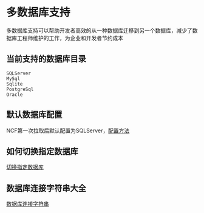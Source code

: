 # 多数据库支持

多数据库支持可以帮助开发者高效的从一种数据库迁移到另一个数据库，减少了数据库工程师维护的工作，为企业和开发者节约成本

## 当前支持的数据库目录
```
SQLServer
MySql
Sqlite
PostgreSql
Oracle
```
## 默认数据库配置

NCF第一次拉取后默认配置为SQLServer，[配置方法](/start/database/setting.html)

## 如何切换指定数据库

[切换指定数据库](/start/database/appoint_database.html)

## 数据库连接字符串大全

[数据库连接字符串](https://www.connectionstrings.com/)